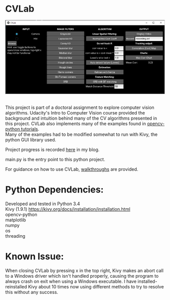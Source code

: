 # CVLab

![alt tag](https://github.com/g4rr3t/ComputerVisionLab/blob/master/CVLab.PNG)  <br><br>

This project is part of a doctoral assignment to explore computer vision 
algorithms. Udacity's Intro to Computer Vision course provided the background and intuition behind many of the CV algorithms presented in this project. CVLab also implements many of the examples found in
<a href="https://opencv-python-tutroals.readthedocs.io/en/latest/py_tutorials/py_imgproc/py_table_of_contents_imgproc/py_table_of_contents_imgproc.html">opencv-python tutorials</a>.<br>
Many of the examples had to be modified somewhat to run with Kivy, the python GUI library used. <br>

Project progress is recorded <a href="https://garretmoore.wordpress.com/">here</a> in my blog.<br>

main.py is the entry point to this python project.<br>

For guidance on how to use CVLab, <a href="https://github.com/g4rr3t/ComputerVisionLab/tree/master/walkthroughs">walkthroughs</a> are provided.

# Python Dependencies: <br>
Developed and tested in Python 3.4 <br>
Kivy (1.9.1) <https://kivy.org/docs/installation/installation.html> <br>
opencv-python <br>
matplotlib <br>
numpy <br>
os <br>
threading <br>

# Known Issue:
When closing CVLab by pressing x in the top right, Kivy makes an abort call to a Windows driver which isn't handled properly, causing the program to always crash on exit when using a Windows executable.  I have installed-reinstalled Kivy about 10 times now using different methods to try to resolve this without any success.